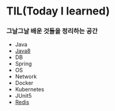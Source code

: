 # TIL(Today I learned)

### 그날그날 배운 것들을 정리하는 공간

* Java
* [Java8](https://github.com/mentalK94/TIL/tree/master/java8)
* DB
* Spring
* OS
* Network
* Docker
* Kubernetes
* JUnit5
* [Redis](https://github.com/mentalK94/TIL/tree/master/Redis)
